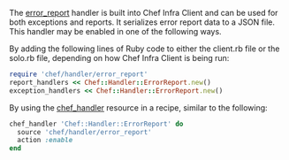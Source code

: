 The
[error_report](https://github.com/chef/chef/blob/master/lib/chef/handler/error_report.rb)
handler is built into Chef Infra Client and can be used for both
exceptions and reports. It serializes error report data to a JSON file.
This handler may be enabled in one of the following ways.

By adding the following lines of Ruby code to either the client.rb file
or the solo.rb file, depending on how Chef Infra Client is being run:

``` ruby
require 'chef/handler/error_report'
report_handlers << Chef::Handler::ErrorReport.new()
exception_handlers << Chef::Handler::ErrorReport.new()
```

By using the [chef_handler](/resources/chef_handler/) resource in a
recipe, similar to the following:

``` ruby
chef_handler 'Chef::Handler::ErrorReport' do
  source 'chef/handler/error_report'
  action :enable
end
```